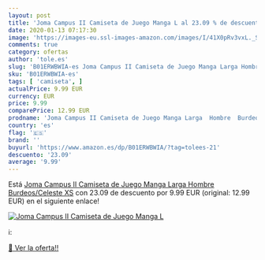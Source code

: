 ```yaml
---
layout: post
title: 'Joma Campus II Camiseta de Juego Manga L al 23.09 % de descuento'
date: 2020-01-13 07:17:30
image: 'https://images-eu.ssl-images-amazon.com/images/I/41X0pRv3vxL._SL400_.jpg'
comments: true
category: ofertas
author: 'tole.es'
slug: 'B01ERWBWIA-es Joma Campus II Camiseta de Juego Manga Larga Hombre...'
sku: 'B01ERWBWIA-es'
tags: [ 'camiseta', ]
actualPrice: 9.99 EUR
currency: EUR
price: 9.99
comparePrice: 12.99 EUR
prodname: 'Joma Campus II Camiseta de Juego Manga Larga  Hombre  Burdeos/Celeste  XS'
country: 'es'
flag: '🇪🇸'
brand: ''
buyurl: 'https://www.amazon.es/dp/B01ERWBWIA/?tag=tolees-21'
descuento: '23.09'
average: '9.99'
---
```


Está [Joma Campus II Camiseta de Juego Manga Larga  Hombre  Burdeos/Celeste  XS](https://www.amazon.es/dp/B01ERWBWIA/?tag=tolees-21) con 23.09 de descuento por 9.99 EUR (original: 12.99 EUR) en el siguiente enlace!

[![Joma Campus II Camiseta de Juego Manga L](https://images-eu.ssl-images-amazon.com/images/I/41X0pRv3vxL._SL400_.jpg)](https://www.amazon.es/dp/B01ERWBWIA/?tag=tolees-21)

ℹ️:


[🛒 Ver la oferta!!](https://www.amazon.es/dp/B01ERWBWIA/?tag=tolees-21)
